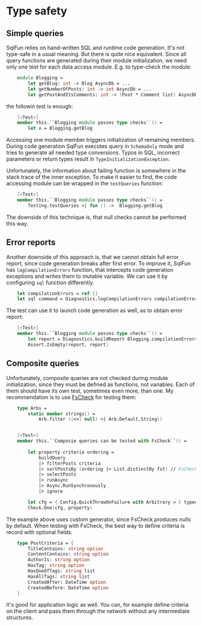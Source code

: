 # Type safety

## Simple queries

SqlFun relies on hand-written SQL and runtime code generation. It's not type-safe in a usual meaning.
But there is quite nice equivalent. Since all query functions are generated during their module initialization, we need only one test for each data access module. E.g. to type-check the module:
```fsharp 
    module Blogging =     
        let getBlog: int -> Blog AsyncDb = ...
        let getNumberOfPosts: int -> int AsyncDb = ... 
        let getPostAndItsComments: int -> (Post * Comment list) AsyncDb = ...
```
the followin test is enough:
```fsharp 
    [<Test>]
    member this.``Blogging module passes type checks``() = 
        let x = Blogging.getBlog
```
Accessing one module member triggers initialization of remaining members. During code generation SqlFun executes query in `SchemaOnly` mode and tries to generate all needed type conversions. Typos in SQL, incorrect parameters or return types result in `TypeInitializationException`. 

Unfortunately, the information about failing function is somewhere in the stack trace of the inner exception. To make it easier to find, the code accessing module can be wrapped in the `testQueries` function:

```fsharp 
    [<Test>]
    member this.``Blogging module passes type checks``() = 
        Testing.testQueries <| fun () ->  Blogging.getBlog
```

The downside of this technique is, that null checks cannot be performed this way.

## Error reports

Another downside of this approach is, that we cannot obtain full error report, since code generation breaks after first error.
To improve it, SqlFun has `logCompilationErrors` function, that intercepts code generation exceptions and writes them to mutable variable.
We can use it by configuring `sql` function differently.

```fsharp
    let compilationErrors = ref []
    let sql command = Diagnostics.logCompilationErrors compilationErrors sql command
```
The test can use it to launch code generation as well, as to obtain error report:

```fsharp 
    [<Test>]
    member this.``Blogging module passes type checks``() = 
        let report = Diagnostics.buildReport Blogging.compilationErrors
        Assert.IsEmpty(report, report)
```

## Composite queries

Unfortunately, composite queries are not checked during module initialization, since they must be defined as functions, not variables. Each of them should have its own test, sometimes even more, than one. My recommendation is to use [FsCheck](https://fscheck.github.io/FsCheck/) for testing them:
```fsharp
    type Arbs = 
        static member strings() =
            Arb.filter ((<>) null) <| Arb.Default.String()


    [<Test>]
    member this.``Composie queries can be tested with FsCheck``() = 
        
        let property criteria ordering = 
            buildQuery
            |> filterPosts criteria
            |> sortPostsBy (ordering |> List.distinctBy fst) // FsCheck generates duplicates
            |> selectPosts
            |> runAsync
            |> Async.RunSynchronously
            |> ignore

        let cfg = { Config.QuickThrowOnFailure with Arbitrary = [ typeof<Arbs> ] }
        Check.One(cfg, property)
```
The example above uses custom generator, since FsCheck produces nulls by default. When testing with FsCheck, the best way to define criteria is record with optional fields:
```fsharp
    type PostCriteria = {
        TitleContains: string option
        ContentContains: string option
        AuthorIs: string option
        HasTag: string option
        HasOneOfTags: string list
        HasAllTags: string list
        CreatedAfter: DateTime option
        CreatedBefore: DateTime option
    }
```
It's good for application logic as well. You can, for example define criteria on the client and pass them through the network without any intermediate structures.
